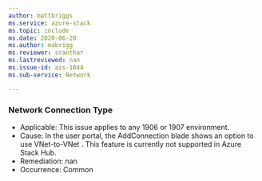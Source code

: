 ```yaml
---
author: mattbriggs
ms.service: azure-stack
ms.topic: include
ms.date: 2020-06-20
ms.author: mabrigg
ms.reviewer: sranthar
ms.lastreviewed: nan
ms.issue-id: azs-1044
ms.sub-service: Network

---
```

### Network Connection Type

- Applicable: This issue applies to any 1906 or 1907 environment.
- Cause: In the user portal, the AddConnection blade shows an option to use VNet-to-VNet . This feature is currently not supported in Azure Stack Hub. 
- Remediation: nan
- Occurrence: Common